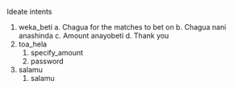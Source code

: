 
Ideate intents

1. weka_beti
    a. Chagua for the matches to bet on
    b. Chagua nani anashinda
    c. Amount anayobeti
    d. Thank you
2. toa_hela
    1. specify_amount
    2. password
3. salamu
    1. salamu
